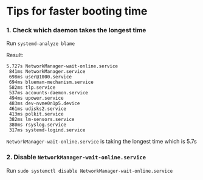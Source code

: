 # Tips for faster booting time

### 1. Check which daemon takes the longest time

Run `systemd-analyze blame`

Result:
```
5.727s NetworkManager-wait-online.service
 841ms NetworkManager.service
 698ms user@1000.service
 694ms blueman-mechanism.service
 582ms tlp.service
 537ms accounts-daemon.service
 494ms upower.service
 483ms dev-nvme0n1p5.device
 461ms udisks2.service
 413ms polkit.service
 382ms lm-sensors.service
 380ms rsyslog.service
 317ms systemd-logind.service
```

`NetworkManager-wait-online.service` is taking the longest time which is 5.7s

### 2. Disable `NetworkManager-wait-online.service`

Run `sudo systemctl disable NetworkManager-wait-online.service`
